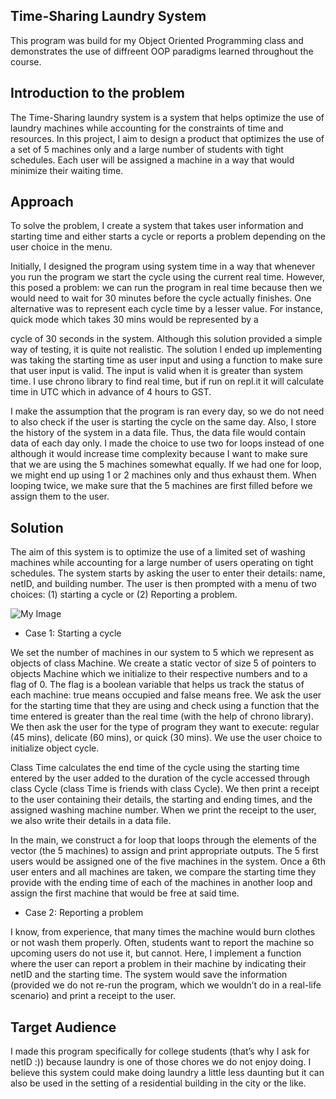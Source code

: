 ## Time-Sharing Laundry System

This program was build for my Object Oriented Programming class and demonstrates the use of diffreent OOP paradigms learned throughout the course. 

## Introduction to the problem 

The Time-Sharing laundry system is a system that helps optimize the use of laundry machines while accounting for the constraints of time and resources. In this project, I aim to design a product that optimizes the use of a set of 5 machines only and a large number of students with tight schedules. Each user will be assigned a machine in a way that would minimize their waiting time.

## Approach 

To solve the problem, I create a system that takes user information and starting time and either starts a cycle or reports a problem depending on the user choice in the menu.

Initially, I designed the program using system time in a way that whenever you run the program we start the cycle using the current real time. However, this posed a problem: we can run the program in real time because then we would need to wait for 30 minutes before the cycle actually finishes. One alternative was to represent each cycle time by a lesser value. For instance, quick mode which takes 30 mins would be represented by a
   
cycle of 30 seconds in the system. Although this solution provided a simple way of testing, it is quite not realistic.
The solution I ended up implementing was taking the starting time as user input and using a function to make sure that user input is valid. The input is valid when it is greater than system time. I use chrono library to find real time, but if run on repl.it it will calculate time in UTC which in advance of 4 hours to GST.

I make the assumption that the program is ran every day, so we do not need to also check if the user is starting the cycle on the same day. Also, I store the history of the system in a data file. Thus, the data file would contain data of each day only.
I made the choice to use two for loops instead of one although it would increase time complexity because I want to make sure that we are using the 5 machines somewhat equally. If we had one for loop, we might end up using 1 or 2 machines only and thus exhaust them. When looping twice, we make sure that the 5 machines are first filled before we assign them to the user.

## Solution 

The aim of this system is to optimize the use of a limited set of washing machines while accounting for a large number of users operating on tight schedules.
The system starts by asking the user to enter their details: name, netID, and building number. The user is then prompted with a menu of two choices: (1) starting a cycle or (2) Reporting a problem.

![My Image](diagram.jpg)

- Case 1: Starting a cycle

We set the number of machines in our system to 5 which we represent as objects of class Machine. We create a static vector of size 5 of pointers to objects Machine which we initialize to their respective numbers and to a flag of 0. The flag is a boolean variable that helps us track the status of each machine: true means occupied and false means free.
We ask the user for the starting time that they are using and check using a function that the time entered is greater than the real time (with the help of chrono library). We then ask the user for the type of program they want to execute: regular (45 mins), delicate (60 mins), or quick (30 mins). We use the user choice to initialize object cycle.

Class Time calculates the end time of the cycle using the starting time entered by the user added to the duration of the   cycle accessed through class Cycle (class Time is friends with class Cycle). We then print a receipt to the user containing their details, the starting and ending times, and the assigned washing machine number. When we print the receipt to the user, we also write their details in a data file. 

In the main, we construct a for loop that loops through the elements of the vector (the 5 machines) to assign and print appropriate outputs. The 5 first users would be assigned one of the five machines in the system. Once a 6th user enters and all machines are taken, we compare the starting time they provide with the ending time of each of the machines in another loop and assign the first machine that would be free at said time.

- Case 2: Reporting a problem

I know, from experience, that many times the machine would burn clothes or not wash them properly. Often, students want to report the machine so upcoming users do not use it, but cannot. Here, I implement a function where the user can report a problem in their machine by indicating their netID and the starting time.
The system would save the information (provided we do not re-run the program, which we wouldn’t do in a real-life scenario) and print a receipt to the user.

## Target Audience 

I made this program specifically for college students (that’s why I ask for netID :)) because laundry is one of those chores we do not enjoy doing. I believe this system could make doing laundry a little less daunting but it can also be used in the setting of a residential building in the city or the like.
